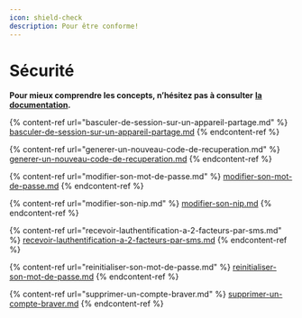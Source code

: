 ```yaml
---
icon: shield-check
description: Pour être conforme!
---
```


# Sécurité

**Pour mieux comprendre les concepts, n’hésitez pas à consulter** [**la documentation**](https://support.braver.net/pour-les-professionnels/securite)**.**

{% content-ref url="basculer-de-session-sur-un-appareil-partage.md" %}
[basculer-de-session-sur-un-appareil-partage.md](basculer-de-session-sur-un-appareil-partage.md)
{% endcontent-ref %}

{% content-ref url="generer-un-nouveau-code-de-recuperation.md" %}
[generer-un-nouveau-code-de-recuperation.md](generer-un-nouveau-code-de-recuperation.md)
{% endcontent-ref %}

{% content-ref url="modifier-son-mot-de-passe.md" %}
[modifier-son-mot-de-passe.md](modifier-son-mot-de-passe.md)
{% endcontent-ref %}

{% content-ref url="modifier-son-nip.md" %}
[modifier-son-nip.md](modifier-son-nip.md)
{% endcontent-ref %}

{% content-ref url="recevoir-lauthentification-a-2-facteurs-par-sms.md" %}
[recevoir-lauthentification-a-2-facteurs-par-sms.md](recevoir-lauthentification-a-2-facteurs-par-sms.md)
{% endcontent-ref %}

{% content-ref url="reinitialiser-son-mot-de-passe.md" %}
[reinitialiser-son-mot-de-passe.md](reinitialiser-son-mot-de-passe.md)
{% endcontent-ref %}

{% content-ref url="supprimer-un-compte-braver.md" %}
[supprimer-un-compte-braver.md](supprimer-un-compte-braver.md)
{% endcontent-ref %}
